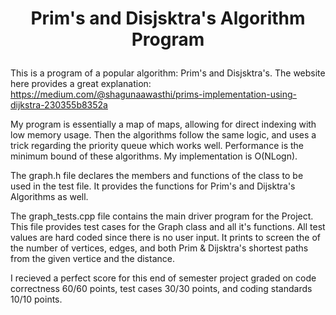 # <p align="center">Prim's and Disjsktra's Algorithm Program<p>


This is a program of a popular algorithm: Prim's and Disjsktra's. The website here provides a great explanation: https://medium.com/@shagunaawasthi/prims-implementation-using-dijkstra-230355b8352a

My program is essentially a map of maps, allowing for direct indexing with low memory usage. Then the algorithms follow the same logic, and uses a trick regarding the priority queue which works well. Performance is the minimum bound of these algorithms. My implementation is O(NLogn). 

The graph.h file declares the members and functions of the class to be used in the test file. It provides the functions for Prim's and Dijsktra's Algorithms as well.

The graph_tests.cpp file contains the main driver program for the Project. This file provides test cases for the Graph class and all it's functions. All test values are hard coded since there is no user input. It prints to screen the of the number of vertices, edges, and both Prim & Dijsktra's shortest paths from the given vertice and the distance.

I recieved a perfect score for this end of semester project graded on code correctness 60/60 points, test cases 30/30 points, and coding standards 10/10 points. 
